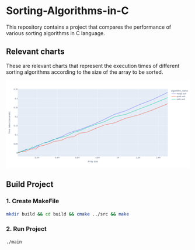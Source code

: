 # Sorting-Algorithms-in-C

This repository contains a project that compares the performance of various sorting algorithms in C language.

## Relevant charts

These are relevant charts that represent the execution times of different sorting algorithms according to the size of the array to be sorted.

![Merge & Quick & Radix chart](./assets/images/merge_quick_radix.png "Merge & Quick & Radix chart")

## Build Project

### 1. Create MakeFile
```sh
mkdir build && cd build && cmake ../src && make
```

### 2. Run Project
```sh
./main
```
